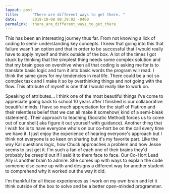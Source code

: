 ```yaml
---
layout: post
title:      "There are different ways to get there. "
date:       2019-10-08 08:39:02 -0400
permalink:  there_are_different_ways_to_get_there
---
```



This has been an interesting journey thus far. From not knowing a lick of coding to semi- understanding key concepts. I knew that going into this that failure wasn't an option and that in order to be successful that I would really have to apply myself and think outside of the box. A lot of the times I got stuck by thinking that the simplest thing needs some complex solution and that my brain goes on overdrive when all that coding is asking me for is to translate basic logic and turn it into basic words the program will read. I think the same goes for my tendencies in real life. There could be a not so complex task and I make it so by overthinking things and not going with the flow. This attribute of myself is one that I would really like to work on.

Speaking of attributes... I think one of the most beautiful things I've come to appreciate going back to school 10 years after I finished is our collaborative beautiful minds. I have so much appreciation for the staff of Flatiron and their relentless belief that we can all make it somehow( kind of a semi-bleak statement). Their approach to teaching (Socratic Method) forces us to come out of our shell( aka figure it out yourself with guidance). Another thing that I wish for is to have everyone who's on our co-hort be on the call every time we have it. I just enjoy the experience of hearing everyone's approach but I think not everyone is so keen on sharing but it's my favorite part. Like the way Kal questions logic, how Chuck approaches a problem and how Jesse seems to just get it. I'm such a fan of each one of their brains they'd probably be creep'd out if I said it to them face to face. Our Co-Hort Lead Ally is another brain to admire. She comes up with ways to explain the code someone else came up with and designs a different way for another student to comprehend why it worked out the way it did. 

I'm thankful for all these experiences as I work on my own brain and let it think outside of the box to solve and be a better open-minded programmer. 
